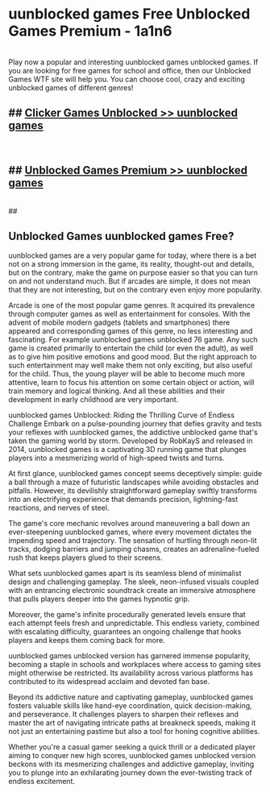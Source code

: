 # uunblocked games  Free Unblocked Games Premium - 1a1n6 <br>
<br>
Play now a popular and interesting uunblocked games unblocked games. If you are looking for free games for school and office, then our Unblocked Games WTF site will help you. You can choose cool, crazy and exciting unblocked games of different genres!


## ##  [Clicker Games Unblocked >> uunblocked games](http://freeplayer.one?title=uunblocked_games&ref=UGames)
  <br>

##  ## [Unblocked Games Premium >> uunblocked games](http://freeplayer.one?title=uunblocked_games&ref=UGames)
  <br>
  ##



## Unblocked Games uunblocked games Free?

uunblocked games are a very popular game for today, where there is a bet not on a strong immersion in the game, its reality, thought-out and details, but on the contrary, make the game on purpose easier so that you can turn on and not understand much. But if arcades are simple, it does not mean that they are not interesting, but on the contrary even enjoy more popularity.

Arcade is one of the most popular game genres. It acquired its prevalence through computer games as well as entertainment for consoles. With the advent of mobile modern gadgets (tablets and smartphones) there appeared and corresponding games of this genre, no less interesting and fascinating. For example uunblocked games unblocked 76 game. Any such game is created primarily to entertain the child (or even the adult), as well as to give him positive emotions and good mood. But the right approach to such entertainment may well make them not only exciting, but also useful for the child. Thus, the young player will be able to become much more attentive, learn to focus his attention on some certain object or action, will train memory and logical thinking. And all these abilities and their development in early childhood are very important.

uunblocked games Unblocked: Riding the Thrilling Curve of Endless Challenge
Embark on a pulse-pounding journey that defies gravity and tests your reflexes with uunblocked games, the addictive unblocked game that's taken the gaming world by storm. Developed by RobKayS and released in 2014, uunblocked games is a captivating 3D running game that plunges players into a mesmerizing world of high-speed twists and turns.

At first glance, uunblocked games concept seems deceptively simple: guide a ball through a maze of futuristic landscapes while avoiding obstacles and pitfalls. However, its devilishly straightforward gameplay swiftly transforms into an electrifying experience that demands precision, lightning-fast reactions, and nerves of steel.

The game's core mechanic revolves around maneuvering a ball down an ever-steepening uunblocked games, where every movement dictates the impending speed and trajectory. The sensation of hurtling through neon-lit tracks, dodging barriers and jumping chasms, creates an adrenaline-fueled rush that keeps players glued to their screens.

What sets uunblocked games apart is its seamless blend of minimalist design and challenging gameplay. The sleek, neon-infused visuals coupled with an entrancing electronic soundtrack create an immersive atmosphere that pulls players deeper into the games hypnotic grip.

Moreover, the game's infinite procedurally generated levels ensure that each attempt feels fresh and unpredictable. This endless variety, combined with escalating difficulty, guarantees an ongoing challenge that hooks players and keeps them coming back for more.

uunblocked games unblocked version has garnered immense popularity, becoming a staple in schools and workplaces where access to gaming sites might otherwise be restricted. Its availability across various platforms has contributed to its widespread acclaim and devoted fan base.

Beyond its addictive nature and captivating gameplay, uunblocked games fosters valuable skills like hand-eye coordination, quick decision-making, and perseverance. It challenges players to sharpen their reflexes and master the art of navigating intricate paths at breakneck speeds, making it not just an entertaining pastime but also a tool for honing cognitive abilities.

Whether you're a casual gamer seeking a quick thrill or a dedicated player aiming to conquer new high scores, uunblocked games unblocked version beckons with its mesmerizing challenges and addictive gameplay, inviting you to plunge into an exhilarating journey down the ever-twisting track of endless excitement.